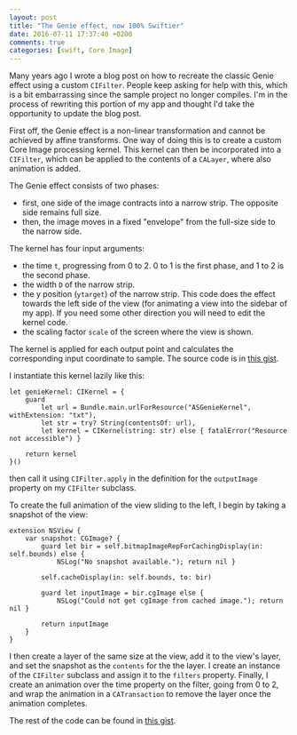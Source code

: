 ```yaml
---
layout: post
title: "The Genie effect, now 100% Swiftier"
date: 2016-07-11 17:37:40 +0200
comments: true
categories: [swift, Core Image]
---
```


Many years ago I wrote a blog post on how to recreate the classic Genie effect using a custom `CIFilter`. People keep asking for help with this, which is a bit embarrassing since the sample project no longer compiles. I'm in the process of rewriting this portion of my app and thought I'd take the opportunity to update the blog post.

<!-- more -->

First off, the Genie effect is a non-linear transformation and cannot be achieved by affine transforms. One way of doing this is to create a custom Core Image processing kernel. This kernel can then be incorporated into a `CIFilter`, which can be applied to the contents of a `CALayer`, where also animation is added.

The Genie effect consists of two phases:

* first, one side of the image contracts into a narrow strip. The opposite side remains full size.  
* then, the image moves in a fixed "envelope" from the full-size side to the narrow side.

The kernel has four input arguments: 

* the time `t`, progressing from 0 to 2. 0 to 1 is the first phase, and 1 to 2 is the second phase.
* the width `D` of the narrow strip.
* the y position (`ytarget`) of the narrow strip. This code does the effect towards the left side of the view (for animating a view into the sidebar of my app). If you need some other direction you will need to edit the kernel code.
* the scaling factor `scale` of the screen where the view is shown.

The kernel is applied for each output point and calculates the corresponding input coordinate to sample. The source code is in [this gist](https://gist.github.com/erikaderstedt/a4eba3d7f311d7aa7f0cd967d14058c7).

I instantiate this kernel lazily like this:

	let genieKernel: CIKernel = {
		guard
			let url = Bundle.main.urlForResource("ASGenieKernel", withExtension: "txt"),
			let str = try? String(contentsOf: url),
			let kernel = CIKernel(string: str) else { fatalError("Resource not accessible") }
	
		return kernel
	}()

then call it using `CIFilter.apply` in the definition for the `outputImage` property on my `CIFilter` subclass. 

To create the full animation of the view sliding to the left, I begin by taking a snapshot of the view:

	extension NSView {
		var snapshot: CGImage? {
			guard let bir = self.bitmapImageRepForCachingDisplay(in: self.bounds) else {
				NSLog("No snapshot available."); return nil }
			
			self.cacheDisplay(in: self.bounds, to: bir)
			
			guard let inputImage = bir.cgImage else {
				NSLog("Could not get cgImage from cached image."); return nil }
	
			return inputImage
		}
	}
 	
I then create a layer of the same size at the view, add it to the view's layer, and set the snapshot as the `contents` for the the layer. I create an instance of the `CIFilter` subclass and assign it to the `filters` property. Finally, I create an animation over the time property on the filter, going from 0 to 2, and wrap the animation in a `CATransaction` to remove the layer once the animation completes.

The rest of the code can be found in [this gist](https://gist.github.com/erikaderstedt/8257477c84f855bd67cf6dc45f129b77).

